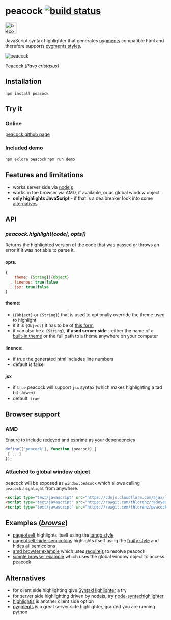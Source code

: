 # peacock [![build status](https://secure.travis-ci.org/thlorenz/peacock.svg?branch=master)](http://travis-ci.org/thlorenz/peacock)

<a href="https://www.patreon.com/bePatron?u=8663953"><img alt="become a patron" src="https://c5.patreon.com/external/logo/become_a_patron_button.png" height="35px"></a>

JavaScript syntax highlighter that generates [pygments](http://pygments.org/) compatible html and therefore supports
[pygments styles](https://github.com/thlorenz/peacock/tree/master/styles).

![peacock](http://animal-dream.com/data_images/peacock/peacock2.jpg)

Peacock *(Pavo cristasus)*

## Installation

    npm install peacock

## Try it

### Online

[peacock github page](http://thlorenz.github.com/peacock/)

### Included demo

`npm exlore peacock`
`npm run demo`

## Features and limitations

- works server side via [nodejs](http://nodejs.org)
- works in the browser via AMD, if available, or as global window object
- **only highlights JavaScript** - if that is a dealbreaker look into some [alternatives](#alternatives)

## API

### ***peacock.highlight(code[, opts])***

Returns the highlighted version of the code that was passed or throws an error if it was not able to parse it.

#### opts:

```js
{
    theme: {String}|{Object}
  , linenos: true|false
  , jsx: true|false
}
```

#### theme:

- (`{Object}` or `{String}`) that is used to optionally override the theme used to highlight
- if it is `{Object}` it has to be of [this form](https://github.com/thlorenz/peacock/blob/master/themes/empty.js)
- it can also be a `{String}`, **if used server side** - either the name of a [built-in
  theme](https://github.com/thlorenz/peacock/tree/master/themes) or the full path to a theme anywhere on your computer

#### linenos:

- if true the generated html includes line numbers
- default is false

#### jsx

- if `true` peacock will support `jsx` syntax (which makes highlighting a tad bit slower)
- default: `true`

## Browser support

### AMD

Ensure to include [redeyed](https://github.com/thlorenz/redeyed) and [esprima](https://github.com/ariya/esprima) as your
dependencies

```js
define(['peacock'], function (peacock) {
 [ .. ]
});
```

### Attached to global window object

peacock will be exposed as `window.peacock` which allows calling `peacock.highlight` from anywhere.

```html
<script type="text/javascript" src="https://cdnjs.cloudflare.com/ajax/libs/esprima/2.7.2/esprima.min.js"></script>
<script type="text/javascript" src="https://rawgit.com/thlorenz/redeyed/master/redeyed.js"></script>
<script type="text/javascript" src="https://rawgit.com/thlorenz/peacock/master/peacock-browser.js"></script>
```

## Examples ([*browse*](https://github.com/thlorenz/peacock/tree/master/examples))

- [pageofself](https://github.com/thlorenz/peacock/blob/master/examples/pageofself.js) highlights itself using
  the [tango style](https://github.com/thlorenz/peacock/blob/master/styles/tango.css)
- [pageofself-hide-semicolons](https://github.com/thlorenz/peacock/blob/master/examples/pageofself-hide-semicolons.js) highlights itself using
  the [fruity style](https://github.com/thlorenz/peacock/blob/master/styles/fruity.css) and hides all semicolons
- [amd browser example](https://github.com/thlorenz/peacock/tree/master/examples/browser-amd) which uses
  [requirejs](http://requirejs.org) to resolve peacock
- [simple browser example](https://github.com/thlorenz/peacock/tree/master/examples/browser-simple) which uses the
  global window object to access peacock

## Alternatives

- for client side highlighting give [SyntaxHighlighter](http://alexgorbatchev.com/SyntaxHighlighter/) a try
- for server side highlighting driven by nodejs, try
  [node-syntaxhighlighter](https://github.com/thlorenz/node-syntaxhighlighter)
- [highlightjs](http://softwaremaniacs.org/soft/highlight/en/) is another client side option
- [pygments](http://pygments.org/) is a great server side highlighter, granted you are running python
